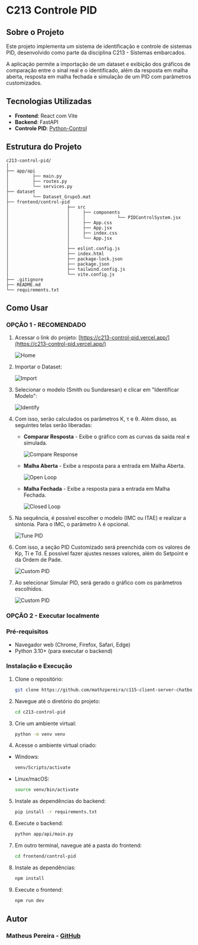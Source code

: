 # C213 Controle PID

## Sobre o Projeto

Este projeto implementa um sistema de identificação e controle de sistemas PID, desenvolvido como parte da disciplina C213 - Sistemas embarcados.

A aplicação permite a importação de um dataset e exibição dos gráficos de comparação entre o sinal real e o identificado, além da resposta em malha aberta, resposta em malha fechada e simulação de um PID com parâmetros customizados.

## Tecnologias Utilizadas

- **Frontend**: React com Vite
- **Backend**: FastAPI
- **Controle PID**: [Python-Control](https://python-control.readthedocs.io/en/0.10.1/)

## Estrutura do Projeto

```
c213-control-pid/
│
├── app/api
│         ├── main.py
│         ├── routes.py
│         └── services.py
├── dataset
│         └── Dataset_Grupo5.mat
├── frontend/control-pid
│                      ├── src
│                      │     ├── components
│                      │     │            └── PIDControlSystem.jsx
│                      │     ├── App.css
│                      │     ├── App.jsx
│                      │     ├── index.css
│                      │     └── App.jsx
│                      │
│                      ├── eslint.config.js
│                      ├── index.html
│                      ├── package-lock.json
│                      ├── package.json
│                      ├── tailwind.config.js
│                      └── vite.config.js
├── .gitignore
├── README.md
└── requirements.txt
```

## Como Usar

### OPÇÃO 1 - RECOMENDADO

1. Acessar o link do projeto: [https://c213-control-pid.vercel.app/](https://c213-control-pid.vercel.app/)

   ![Home](images/home.png)

2. Importar o Dataset:

   ![Import](images/import.png)

3. Selecionar o modelo (Smith ou Sundaresan) e clicar em "Identificar Modelo":

   ![Identify](images/identify_model.png)

4. Com isso, serão calculados os parâmetros K, τ e θ. Além disso, as seguintes telas serão liberadas:

   - **Comparar Resposta** - Exibe o gráfico com as curvas da saída real e simulada.

     ![Compare Response](images/compare_response.png)

   - **Malha Aberta** - Exibe a resposta para a entrada em Malha Aberta.

     ![Open Loop](images/open_loop.png)

   - **Malha Fechada** - Exibe a resposta para a entrada em Malha Fechada.

     ![Closed Loop](images/closed_loop.png)

5. Na sequência, é possível escolher o modelo (IMC ou ITAE) e realizar a sintonia. Para o IMC, o parâmetro λ é opcional.

   ![Tune PID](images/tune_pid.png)

6. Com isso, a seção PID Customizado será preenchida com os valores de Kp, Ti e Td. É possível fazer ajustes nesses valores, além do Setpoint e da Ordem de Pade.

   ![Custom PID](images/custom_pid_simulation.png)

7. Ao selecionar Simular PID, será gerado o gráfico com os parâmetros escolhidos.

   ![Custom PID](images/custom_pid_chart.png)

### OPÇÃO 2 - Executar localmente

### Pré-requisitos

- Navegador web (Chrome, Firefox, Safari, Edge)
- Python 3.10+ (para executar o backend)

### Instalação e Execução

1. Clone o repositório:

   ```bash
   git clone https://github.com/mathzpereira/c115-client-server-chatbot.git
   ```

2. Navegue até o diretório do projeto:

   ```bash
   cd c213-control-pid
   ```

3. Crie um ambiente virtual:

   ```bash
   python -m venv venv
   ```

4. Acesse o ambiente virtual criado:

- Windows:

  ```bash
  venv/Scripts/activate
  ```

- Linux/macOS:

  ```bash
  source venv/bin/activate
  ```

5. Instale as dependências do backend:

   ```bash
   pip install -r requirements.txt
   ```

6. Execute o backend:

   ```bash
   python app/api/main.py
   ```

7. Em outro terminal, navegue até a pasta do frontend:

   ```bash
   cd frontend/control-pid
   ```

8. Instale as dependências:

   ```bash
   npm install
   ```

9. Execute o frontend:
   ```bash
   npm run dev
   ```

## Autor

### Matheus Pereira - [GitHub](https://github.com/mathzpereira)
